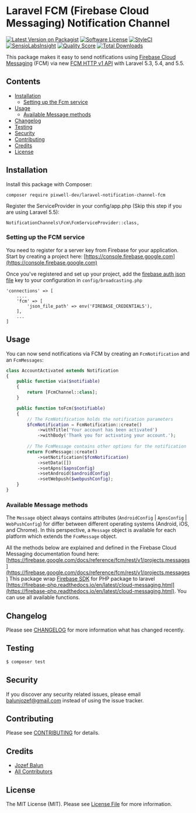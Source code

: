 ﻿# Laravel FCM (Firebase Cloud Messaging) Notification Channel

[![Latest Version on Packagist](https://img.shields.io/packagist/v/coreproc/laravel-notification-channel-fcm.svg?style=flat-square)](https://packagist.org/packages/coreproc/laravel-notification-channel-fcm)
[![Software License](https://img.shields.io/badge/license-MIT-brightgreen.svg?style=flat-square)](LICENSE.md)
[![StyleCI](https://styleci.io/repos/91098630/shield)](https://styleci.io/repos/91098630)
[![SensioLabsInsight](https://img.shields.io/sensiolabs/i/621d780f-fdb7-479d-8fb2-683cbbc3ee4c.svg?style=flat-square)](https://insight.sensiolabs.com/projects/621d780f-fdb7-479d-8fb2-683cbbc3ee4c)
[![Quality Score](https://img.shields.io/scrutinizer/g/CoreProc/fcm.svg?style=flat-square)](https://scrutinizer-ci.com/g/CoreProc/fcm)
[![Total Downloads](https://img.shields.io/packagist/dt/coreproc/laravel-notification-channel-fcm.svg?style=flat-square)](https://packagist.org/packages/coreproc/laravel-notification-channel-fcm)

This package makes it easy to send notifications using [Firebase Cloud Messaging](https://firebase.google.com/docs/cloud-messaging/) (FCM) via new [FCM HTTP v1 API](https://firebase.google.com/docs/reference/fcm/rest/v1/projects.messages) with Laravel 5.3, 5.4, and 5.5.

## Contents

- [Installation](#installation)
	- [Setting up the Fcm service](#setting-up-the-Fcm-service)
- [Usage](#usage)
	- [Available Message methods](#available-message-methods)
- [Changelog](#changelog)
- [Testing](#testing)
- [Security](#security)
- [Contributing](#contributing)
- [Credits](#credits)
- [License](#license)


## Installation

Install this package with Composer:

    composer require pixwell-dev/laravel-notification-channel-fcm
    
Register the ServiceProvider in your config/app.php (Skip this step if you are using Laravel 5.5):

    NotificationChannels\Fcm\FcmServiceProvider::class,

### Setting up the FCM service

You need to register for a server key from Firebase for your application. Start by creating a project here: 
[https://console.firebase.google.com](https://console.firebase.google.com)

Once you've registered and set up your project, add the [firebase auth json file](https://firebase.google.com/docs/cloud-messaging/auth-server) key to your configuration in `config/broadcasting.php`

    'connections' => [
        ....
        'fcm' => [
            'json_file_path' => env('FIREBASE_CREDENTIALS'),
        ],
        ...
    ]

## Usage

You can now send notifications via FCM by creating an `FcmNotification` and an `FcmMessages`:

```php
class AccountActivated extends Notification
{
    public function via($notifiable)
    {
        return [FcmChannel::class];
    }

    public function toFcm($notifiable)
    {
        // The FcmNotification holds the notification parameters
        $fcmNotification = FcmNotification::create()
            ->withTitle('Your account has been activated')
            ->withBody('Thank you for activating your account.');
            
        // The FcmMessage contains other options for the notification
        return FcmMessage::create()
            ->setNotification($fcmNotification)
            ->setData([])
            ->setApns($apnsConfig)
            ->setAndroid($androidConfig)
            ->setWebpush($webpushConfig);
    }
}
```

### Available Message methods

The `Message` object always contains attributes (`AndroidConfig` | `ApnsConfig` | `WebPushConfig`) for  differ between different operating systems (Android, iOS, and Chrome). In this perspective, a `Message` object is available for each 
platform which extends the `FcmMessage` object.

All the methods below are explained and defined in the Firebase Cloud Messaging documentation found here: 
[https://firebase.google.com/docs/reference/fcm/rest/v1/projects.messages](https://firebase.google.com/docs/reference/fcm/rest/v1/projects.messages)
This package wrap [Firebase SDK](https://github.com/kreait/firebase-php) for PHP package to laravel
[https://firebase-php.readthedocs.io/en/latest/cloud-messaging.html](https://firebase-php.readthedocs.io/en/latest/cloud-messaging.html). You can use all available functions.

## Changelog

Please see [CHANGELOG](CHANGELOG.md) for more information what has changed recently.

## Testing

``` bash
$ composer test
```

## Security

If you discover any security related issues, please email balunjozef@gmail.com instead of using the issue tracker.

## Contributing

Please see [CONTRIBUTING](CONTRIBUTING.md) for details.

## Credits

- [Jozef Balun](https://github.com/jozefbalun)
- [All Contributors](../../contributors)

## License

The MIT License (MIT). Please see [License File](LICENSE.md) for more information.
